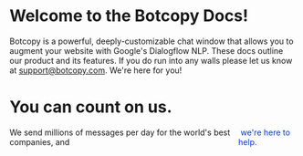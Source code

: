 # Welcome to the Botcopy Docs!

Botcopy is a powerful, deeply-customizable chat window that allows you to augment your website with Google's Dialogflow NLP. These docs outline our product and its features. If you do run into any walls please let us know at support@botcopy.com. We're here for you!



# You can count on us.
<div style="display: flex; flex-direction: row">
We send millions of messages per day for the world's best companies, and <div onclick='Botcopy.sendEvent("docs"); Botcopy.openWindow()' style="color: #0A3CCE; cursor: pointer">&nbsp;we're here to help.</div></div> 
